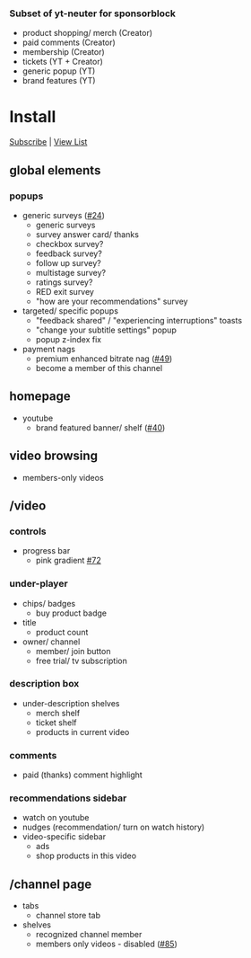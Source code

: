 ### Subset of yt-neuter for sponsorblock
  * product shopping/ merch (Creator)
  * paid comments (Creator)
  * membership (Creator)
  * tickets (YT + Creator)
  * generic popup (YT)
  * brand features (YT)
# Install

[Subscribe](https://subscribe.adblockplus.org/?location=https%3A%2F%2Fneuter.mchang.xyz%2Ffilter%2Fsponsorblock&title=yt-neuter%20sponsorblock) | [View List](https://neuter.mchang.xyz/filter/sponsorblock)

## global elements
### popups
* generic surveys ([#24](https://github.com/mchangrh/yt-neuter/issues/24))
  * generic surveys
  * survey answer card/ thanks
  * checkbox survey?
  * feedback survey?
  * follow up survey?
  * multistage survey?
  * ratings survey? 
  * RED exit survey
  * "how are your recommendations" survey
* targeted/ specific popups
  * "feedback shared" / "experiencing interruptions" toasts
  * "change your subtitle settings" popup
  * popup z-index fix
* payment nags
  * premium enhanced bitrate nag ([#49](https://github.com/mchangrh/yt-neuter/issues/49))
  * become a member of this channel
## homepage
* youtube
  * brand featured banner/ shelf ([#40](https://github.com/mchangrh/yt-neuter/issues/40))
## video browsing
  * members-only videos
## /video
### controls
* progress bar
  * pink gradient [#72](https://github.com/mchangrh/yt-neuter/issues/72)
### under-player
* chips/ badges
  * buy product badge
* title
  * product count
* owner/ channel
  * member/ join button
  * free trial/ tv subscription
### description box
* under-description shelves
  * merch shelf
  * ticket shelf
  * products in current video
### comments
  * paid (thanks) comment highlight
### recommendations sidebar
  * watch on youtube
  * nudges (recommendation/ turn on watch history)
* video-specific sidebar
  * ads
  * shop products in this video
## /channel page
* tabs
  * channel store tab
* shelves
  * recognized channel member
  * members only videos - disabled ([#85](https://github.com/mchangrh/yt-neuter/issues/85))